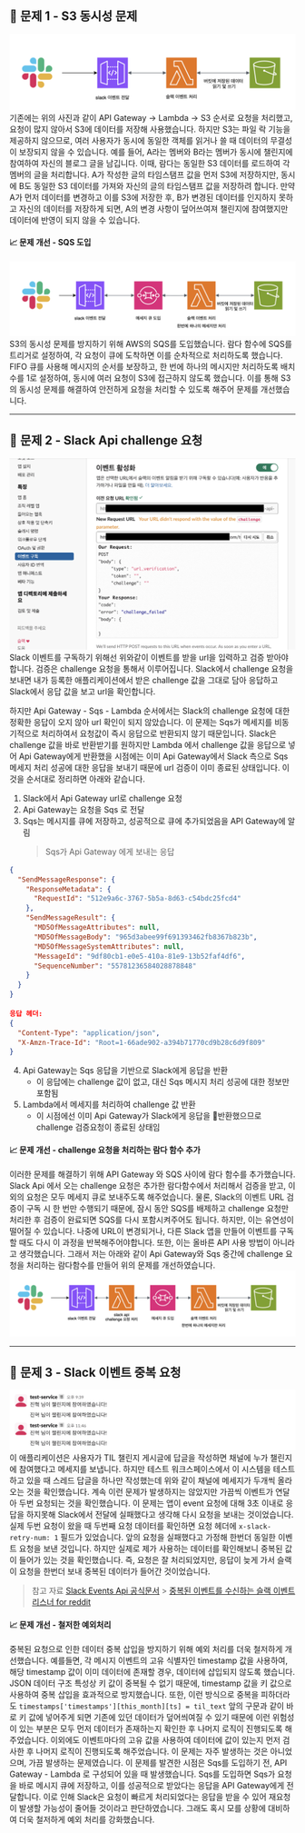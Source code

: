 ## 🤔 문제 1 - S3 동시성 문제

![기존 구성, Api Gateway - Lambda - S3](img/img1.png)
기존에는 위의 사진과 같이 API Gateway -> Lambda -> S3 순서로 요청을 처리했고, 요청이 많지 않아서 S3에 데이터를 저장해 사용했습니다. 하지만 S3는 파일 락 기능을 제공하지 않으므로, 여러 사용자가 동시에 동일한 객체를 읽거나 쓸 때 데이터의 무결성이 보장되지 않을 수 있습니다.
예를 들어, A라는 멤버와 B라는 멤버가 동시에 챌린지에 참여하여 자신의 블로그 글을 남깁니다. 이때, 람다는 동일한 S3 데이터를 로드하여 각 멤버의 글을 처리합니다. A가 작성한 글의 타임스탬프 값을 먼저 S3에 저장하지만, 동시에 B도 동일한 S3 데이터를 가져와 자신의 글의 타임스탬프 값을 저장하려 합니다. 만약 A가 먼저 데이터를 변경하고 이를 S3에 저장한 후, B가 변경된 데이터를 인지하지 못하고 자신의 데이터를 저장하게 되면, A의 변경 사항이 덮어쓰여져 챌린지에 참여했지만 데이터에 반영이 되지 않을 수 있습니다.

#### 📈 문제 개선 - SQS 도입

![SQS 도입 후 구성, Api Gateway - Sqs - Lambda - S3](img/img2.png)
S3의 동시성 문제를 방지하기 위해 AWS의 SQS를 도입했습니다. 람다 함수에 SQS를 트리거로 설정하여, 각 요청이 큐에 도착하면 이를 순차적으로 처리하도록 했습니다. FIFO 큐를 사용해 메시지의 순서를 보장하고, 한 번에 하나의 메시지만 처리하도록 배치 수를 1로 설정하여, 동시에 여러 요청이 S3에 접근하지 않도록 했습니다. 이를 통해 S3의 동시성 문제를 해결하여 안전하게 요청을 처리할 수 있도록 해주어 문제를 개선했습니다.

---

## 🤔 문제 2 - Slack Api challenge 요청

![slack api challenge 요청 실패](img/img3.png)
Slack 이벤트를 구독하기 위해선 위와같이 이벤트를 받을 url을 입력하고 검증 받아야합니다. 검증은 challenge 요청을 통해서 이루어집니다. Slack에서 challenge 요청을 보내면 내가 등록한 애플리케이션에서 받은 challenge 값을 그대로 담아 응답하고 Slack에서 응답 값을 보고 url을 확인합니다.

하지만 Api Gateway - Sqs - Lambda 순서에서는 Slack의 challenge 요청에 대한 정확한 응답이 오지 않아 url 확인이 되지 않았습니다. 이 문제는 Sqs가 메세지를 비동기적으로 처리하여서 요청값이 즉시 응답으로 반환되지 않기 때문입니다. Slack은 challenge 값을 바로 반환받기를 원하지만 Lambda 에서 challenge 값을 응답으로 넣어 Api Gateway에게 반환했을 시점에는 이미 Api Gateway에서 Slack 측으로 Sqs 메세지 처리 성공에 대한 응답을 보내기 때문에 url 검증이 이미 종료된 상태입니다. 이것을 순서대로 정리하면 아래와 같습니다.

1. Slack에서 Api Gateway url로 challenge 요청
2. Api Gateway는 요청을 Sqs 로 전달
3. Sqs는 메시지를 큐에 저장하고, 성공적으로 큐에 추가되었음을 API Gateway에 알림
   > Sqs가 Api Gateway 에게 보내는 응답

```json
{
  "SendMessageResponse": {
    "ResponseMetadata": {
      "RequestId": "512e9a6c-3767-5b5a-8d63-c54bdc25fcd4"
    },
    "SendMessageResult": {
      "MD5OfMessageAttributes": null,
      "MD5OfMessageBody": "965d3abee99f691393462fb8367b823b",
      "MD5OfMessageSystemAttributes": null,
      "MessageId": "9df80cb1-e0e5-410a-81e9-13b52faf4df6",
      "SequenceNumber": "55781236584028878848"
    }
  }
}

응답 헤더:
{
  "Content-Type": "application/json",
  "X-Amzn-Trace-Id": "Root=1-66ade902-a394b71770cd9b28c6d9f809"
}
```

4. Api Gateway는 Sqs 응답을 기반으로 Slack에게 응답을 반환
   - 이 응답에는 challenge 값이 없고, 대신 Sqs 메시지 처리 성공에 대한 정보만 포함됨
5. Lambda에서 메세지를 처리하여 challenge 값 반환
   - 이 시점에선 이미 Api Gateway가 Slack에게 응답을 반환했으므로 challenge 검증요청이 종료된 상태임

#### 📈 문제 개선 - challenge 요청을 처리하는 람다 함수 추가

이러한 문제를 해결하기 위해 API Gateway 와 SQS 사이에 람다 함수를 추가했습니다. Slack Api 에서 오는 challenge 요청은 추가한 람다함수에서 처리해서 검증을 받고, 이외의 요청은 모두 메세지 큐로 보내주도록 해주었습니다. 물론, Slack의 이벤트 URL 검증이 구독 시 한 번만 수행되기 때문에, 잠시 동안 SQS를 배제하고 challenge 요청만 처리한 후 검증이 완료되면 SQS를 다시 포함시켜주어도 됩니다.
하지만, 이는 유연성이 떨어질 수 있습니다. 나중에 URL이 변경되거나, 다른 Slack 앱을 만들어 이벤트를 구독할 때도 다시 이 과정을 반복해주어야합니다. 또한, 이는 올바른 API 사용 방법이 아니라고 생각했습니다. 그래서 저는 아래와 같이 Api Gateway와 Sqs 중간에 challenge 요청을 처리하는 람다함수를 만들어 위의 문제를 개선하였습니다.
![람다 추가 후 구성, Api Gateway - Lambda - Sqs - Lambda - S3](img/img4.png)

---

## 🤔 문제 3 - Slack 이벤트 중복 요청

![요청이 두번 오는 문제](img/img5.png)
이 애플리케이션은 사용자가 TIL 챌린지 게시글에 답글을 작성하면 채널에 누가 챌린지에 참여했다고 메세지를 보냅니다. 하지만 테스트 워크스페이스에서 이 시스템을 테스트하고 있을 때 스레드 답글을 하나만 작성했는데 위와 같이 채널에 메세지가 두개씩 올라오는 것을 확인했습니다. 계속 이런 문제가 발생하지는 않았지만 가끔씩 이벤트가 연달아 두번 요청되는 것을 확인했습니다.
이 문제는 앱이 event 요청에 대해 3초 이내로 응답을 하지못해 Slack에서 전달에 실패했다고 생각해 다시 요청을 보내는 것이었습니다. 실제 두번 요청이 왔을 때 두번째 요청 데이터를 확인하면 요청 헤더에 `x-slack-retry-num: 1` 필드가 있었습니다. 앞의 요청을 실패했다고 가정해 한번더 동일한 이벤트 요청을 보낸 것입니다.
하지만 실제로 제가 사용하는 데이터를 확인해보니 중복된 값이 들어가 있는 것을 확인했습니다. 즉, 요청은 잘 처리되었지만, 응답이 늦게 가서 슬랙이 요청을 한번더 보내 중복된 데이터가 들어간 것이었습니다.

> 참고 자료
> [Slack Events Api 공식문서](https://api.slack.com/apis/events-api#errors) > [중복된 이벤트를 수신하는 슬랙 이벤트 리스너 for reddit](https://www.reddit.com/r/Slack/comments/12kr9oj/slack_event_listener_receiving_duplicates_of/?rdt=54716)

#### 📈 문제 개선 - 철저한 예외처리

중복된 요청으로 인한 데이터 중복 삽입을 방지하기 위해 예외 처리를 더욱 철저하게 개선했습니다. 예를들면, 각 메시지 이벤트의 고유 식별자인 timestamp 값을 사용하여, 해당 timestamp 값이 이미 데이터에 존재할 경우, 데이터에 삽입되지 않도록 했습니다. JSON 데이터 구조 특성상 키 값이 중복될 수 없기 때문에, timestamp 값을 키 값으로 사용하여 중복 삽입을 효과적으로 방지했습니다.
또한, 이런 방식으로 중복을 피하더라도 `timestamps['timestamps'][this_month][ts] = til_text` 앞의 구문과 같이 바로 키 값에 넣어주게 되면 기존에 있던 데이터가 덮어씌여질 수 있기 때문에 이런 위험성이 있는 부분은 모두 먼저 데이터가 존재하는지 확인한 후 나머지 로직이 진행되도록 해주었습니다.
이외에도 이벤트마다의 고유 값을 사용하여 데이터에 값이 있는지 먼저 검사한 후 나머지 로직이 진행되도록 해주었습니다.
이 문제는 자주 발생하는 것은 아니었으며, 가끔 발생하는 문제였습니다. 이 문제를 발견한 시점은 Sqs를 도입하기 전, API Gateway - Lambda 로 구성되어 있을 때 발생했습니다. Sqs를 도입하면 Sqs가 요청을 바로 메시지 큐에 저장하고, 이를 성공적으로 받았다는 응답을 API Gateway에게 전달합니다. 이로 인해 Slack은 요청이 빠르게 처리되었다는 응답을 받을 수 있어 재요청이 발생할 가능성이 줄어들 것이라고 판단하였습니다. 그래도 혹시 모를 상황에 대비하여 더욱 철저하게 예외 처리를 강화했습니다.
